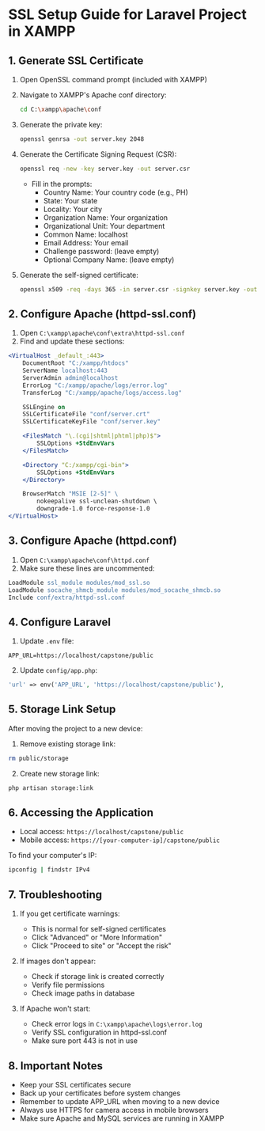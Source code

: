 # SSL Setup Guide for Laravel Project in XAMPP

## 1. Generate SSL Certificate

1. Open OpenSSL command prompt (included with XAMPP)
2. Navigate to XAMPP's Apache conf directory:
   ```bash
   cd C:\xampp\apache\conf
   ```

3. Generate the private key:
   ```bash
   openssl genrsa -out server.key 2048
   ```

4. Generate the Certificate Signing Request (CSR):
   ```bash
   openssl req -new -key server.key -out server.csr
   ```
   - Fill in the prompts:
     - Country Name: Your country code (e.g., PH)
     - State: Your state
     - Locality: Your city
     - Organization Name: Your organization
     - Organizational Unit: Your department
     - Common Name: localhost
     - Email Address: Your email
     - Challenge password: (leave empty)
     - Optional Company Name: (leave empty)

5. Generate the self-signed certificate:
   ```bash
   openssl x509 -req -days 365 -in server.csr -signkey server.key -out server.crt
   ```

## 2. Configure Apache (httpd-ssl.conf)

1. Open `C:\xampp\apache\conf\extra\httpd-ssl.conf`
2. Find and update these sections:

```apache
<VirtualHost _default_:443>
    DocumentRoot "C:/xampp/htdocs"
    ServerName localhost:443
    ServerAdmin admin@localhost
    ErrorLog "C:/xampp/apache/logs/error.log"
    TransferLog "C:/xampp/apache/logs/access.log"

    SSLEngine on
    SSLCertificateFile "conf/server.crt"
    SSLCertificateKeyFile "conf/server.key"

    <FilesMatch "\.(cgi|shtml|phtml|php)$">
        SSLOptions +StdEnvVars
    </FilesMatch>

    <Directory "C:/xampp/cgi-bin">
        SSLOptions +StdEnvVars
    </Directory>

    BrowserMatch "MSIE [2-5]" \
        nokeepalive ssl-unclean-shutdown \
        downgrade-1.0 force-response-1.0
</VirtualHost>
```

## 3. Configure Apache (httpd.conf)

1. Open `C:\xampp\apache\conf\httpd.conf`
2. Make sure these lines are uncommented:
```apache
LoadModule ssl_module modules/mod_ssl.so
LoadModule socache_shmcb_module modules/mod_socache_shmcb.so
Include conf/extra/httpd-ssl.conf
```

## 4. Configure Laravel

1. Update `.env` file:
```
APP_URL=https://localhost/capstone/public
```

2. Update `config/app.php`:
```php
'url' => env('APP_URL', 'https://localhost/capstone/public'),
```

## 5. Storage Link Setup

After moving the project to a new device:

1. Remove existing storage link:
```bash
rm public/storage
```

2. Create new storage link:
```bash
php artisan storage:link
```

## 6. Accessing the Application

- Local access: `https://localhost/capstone/public`
- Mobile access: `https://[your-computer-ip]/capstone/public`

To find your computer's IP:
```bash
ipconfig | findstr IPv4
```

## 7. Troubleshooting

1. If you get certificate warnings:
   - This is normal for self-signed certificates
   - Click "Advanced" or "More Information"
   - Click "Proceed to site" or "Accept the risk"

2. If images don't appear:
   - Check if storage link is created correctly
   - Verify file permissions
   - Check image paths in database

3. If Apache won't start:
   - Check error logs in `C:\xampp\apache\logs\error.log`
   - Verify SSL configuration in httpd-ssl.conf
   - Make sure port 443 is not in use

## 8. Important Notes

- Keep your SSL certificates secure
- Back up your certificates before system changes
- Remember to update APP_URL when moving to a new device
- Always use HTTPS for camera access in mobile browsers
- Make sure Apache and MySQL services are running in XAMPP 